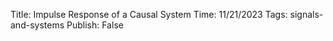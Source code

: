 Title: Impulse Response of a Causal System
Time: 11/21/2023
Tags: signals-and-systems
Publish: False

